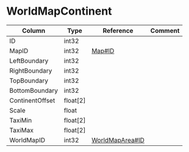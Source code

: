# WorldMapContinent

| Column | Type | Reference | Comment |
|--------|------|-----------|---------|
|ID|int32|||
|MapID|int32|[Map#ID](Map.md)||
|LeftBoundary|int32|||
|RightBoundary|int32|||
|TopBoundary|int32|||
|BottomBoundary|int32|||
|ContinentOffset|float[2]|||
|Scale|float|||
|TaxiMin|float[2]|||
|TaxiMax|float[2]|||
|WorldMapID|int32|[WorldMapArea#ID](WorldMapArea.md)||

